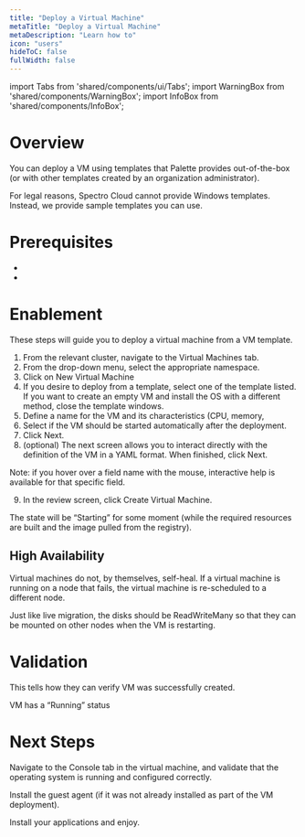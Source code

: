 ```yaml
---
title: "Deploy a Virtual Machine"
metaTitle: "Deploy a Virtual Machine"
metaDescription: "Learn how to"
icon: "users"
hideToC: false
fullWidth: false
---
```


import Tabs from 'shared/components/ui/Tabs';
import WarningBox from 'shared/components/WarningBox';
import InfoBox from 'shared/components/InfoBox';


# Overview

You can deploy a VM using templates that Palette provides out-of-the-box (or with other templates created by an organization administrator).

<WarningBox>

For legal reasons, Spectro Cloud cannot provide Windows templates. Instead, we provide sample templates you can use. 

<WarningBox>

# Prerequisites

- 
- 

# Enablement

These steps will guide you to deploy a virtual machine from a VM template.

1. From the relevant cluster, navigate to the Virtual Machines tab.
2. From the drop-down menu, select the appropriate namespace.
3. Click on New Virtual Machine
4. If you desire to deploy from a template, select one of the template listed. If you want to create an empty VM and install the OS with a different method, close the template windows.
5. Define a name for the VM and its characteristics (CPU, memory,
6. Select if the VM should be started automatically after the deployment.
7. Click Next.
8. (optional) The next screen allows you to interact directly with the definition of the VM in a YAML format. When finished, click Next.

Note: if you hover over a field name with the mouse, interactive help is available for that specific field.


9. In the review screen, click Create Virtual Machine.

The state will be “Starting” for some moment (while the required resources are built and the image pulled from the registry).

## High Availability

Virtual machines do not, by themselves, self-heal. If a virtual machine is running on a node that fails, the virtual machine is re-scheduled to a different node. 

Just like live migration, the disks should be ReadWriteMany so that they can be mounted on other nodes when the VM is restarting.


# Validation

This tells how they can verify VM was successfully created.

VM has a “Running” status


# Next Steps

Navigate to the Console tab in the virtual machine, and validate that the operating system is running and configured correctly.

Install the guest agent (if it was not already installed as part of the VM deployment). 

Install your applications and enjoy.
